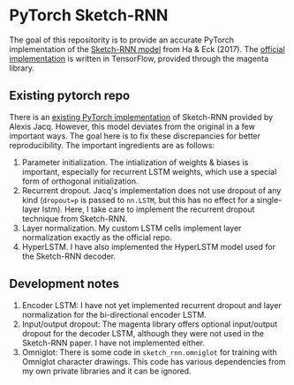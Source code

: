 # PyTorch Sketch-RNN

The goal of this repositority is to provide an accurate PyTorch implementation of the [Sketch-RNN model](https://arxiv.org/abs/1704.03477) from Ha & Eck (2017). The [official implementation](https://github.com/tensorflow/magenta/blob/master/magenta/models/sketch_rnn/README.md) is written in TensorFlow, provided through the magenta library.

## Existing pytorch repo

There is an [existing PyTorch implementation](https://github.com/alexis-jacq/Pytorch-Sketch-RNN) of Sketch-RNN provided by Alexis Jacq. However, this model deviates from the original in a few important ways. The goal here is to fix these discrepancies for better reproducibility. The important ingredients are as follows:
1. Parameter initialization. The intialization of weights & biases is important, especially for recurrent LSTM weights, which use a special form of orthogonal initialization.
2. Recurrent dropout. Jacq's implementation does not use dropout of any kind (`dropout=p` is passed to `nn.LSTM`, but this has no effect for a single-layer lstm). Here, I take care to implement the recurrent dropout technique from Sketch-RNN.
3. Layer normalization. My custom LSTM cells implement layer normalization exactly as the official repo.
4. HyperLSTM. I have also implemented the HyperLSTM model used for the Sketch-RNN decoder.

## Development notes
1. Encoder LSTM: I have not yet implemented recurrent dropout and layer normalization for the bi-directional encoder LSTM.
2. Input/output dropout: The magenta library offers optional input/output dropout for the decoder LSTM, although they were not used in the Sketch-RNN paper. I have not implemented either.
3. Omniglot: There is some code in `sketch_rnn.omniglot` for training with Omniglot character drawings. This code has various dependencies from my own private libraries and it can be ignored.